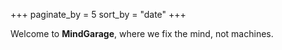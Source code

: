 +++
paginate_by = 5
sort_by = "date"
+++

Welcome to **MindGarage**, where we fix the mind, not machines.

